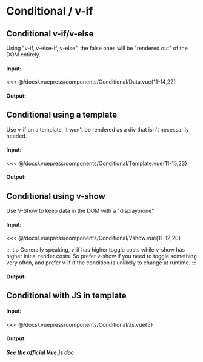 # Conditional / v-if

## Conditional v-if/v-else

Using "v-if, v-else-if, v-else", the false ones will be "rendered out" of the DOM entirely.

#### Input:

<<< @/docs/.vuepress/components/Conditional/Data.vue{11-14,22}

#### Output:

<Conditional-Data />

## Conditional using a template

Use v-if on a template, it won't be rendered as a div that isn't necessarily needed.

#### Input:

<<< @/docs/.vuepress/components/Conditional/Template.vue{11-15,23}

#### Output:

<Conditional-Template />

## Conditional using v-show

Use V-Show to keep data in the DOM with a "display:none"

#### Input:

<<< @/docs/.vuepress/components/Conditional/Vshow.vue{11-12,20}

::: tip
Generally speaking, v-if has higher toggle costs while v-show has higher initial render costs. So prefer v-show if you need to toggle something very often, and prefer v-if if the condition is unlikely to change at runtime.
:::

#### Output:

<Conditional-Vshow />

## Conditional with JS in template

#### Input:

<<< @/docs/.vuepress/components/Conditional/Js.vue{5}

#### Output:

<Conditional-Js />

##### [See the official Vue.js doc](https://vuejs.org/v2/guide/conditional.html)
